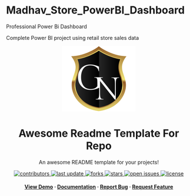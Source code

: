 # Madhav_Store_PowerBI_Dashboard
Professional Power Bi Dashboard

Complete Power BI project using retail store sales data 

<div align="center">

  <img src="ln.png" alt="logo" width="200" height="auto" />
  <h1>Awesome Readme Template For Repo</h1>
  
  <p>
    An awesome README template for your projects! 
  </p>
  
  
<!-- Badges -->
<p>
  <a href="https://github.com/GiraldoNainggolan/Sales-Data-Insights-with-Power-BI/graphs/contributors">
    <img src="https://img.shields.io/github/contributors/GiraldoNainggolan/Sales-Data-Insights-with-Power-BI" alt="contributors" />
  </a>
  <a href="">
    <img src="https://img.shields.io/github/last-commit/GiraldoNainggolan/Sales-Data-Insights-with-Power-BI" alt="last update" />
  </a>
  <a href="https://github.com/GiraldoNainggolan/Sales-Data-Insights-with-Power-BI/network/members">
    <img src="https://img.shields.io/github/forks/GiraldoNainggolan/Sales-Data-Insights-with-Power-BI" alt="forks" />
  </a>
  <a href="https://github.com/GiraldoNainggolan/Sales-Data-Insights-with-Power-BI/stargazers">
    <img src="https://img.shields.io/github/stars/GiraldoNainggolan/Sales-Data-Insights-with-Power-BI" alt="stars" />
  </a>
  <a href="https://github.com/GiraldoNainggolan/Sales-Data-Insights-with-Power-BI/issues/">
    <img src="https://img.shields.io/github/issues/GiraldoNainggolan/Sales-Data-Insights-with-Power-BI" alt="open issues" />
  </a>
  <a href="https://github.com/GiraldoNainggolan/Sales-Data-Insights-with-Power-BI/blob/master/LICENSE">
    <img src="https://img.shields.io/github/license/GiraldoNainggolan/Sales-Data-Insights-with-Power-BI.svg" alt="license" />
  </a>
</p>
   
<h4>
    <a href="https://github.com/GiraldoNainggolan/Sales-Data-Insights-with-Power-BI">View Demo</a>
  <span> · </span>
    <a href="https://github.com/GiraldoNainggolan/Sales-Data-Insights-with-Power-BI">Documentation</a>
  <span> · </span>
    <a href="https://github.com/GiraldoNainggolan/Sales-Data-Insights-with-Power-BI/issues/">Report Bug</a>
  <span> · </span>
    <a href="https://github.com/GiraldoNainggolan/Sales-Data-Insights-with-Power-BI/issues/">Request Feature</a>
  </h4>
</div>

<br />
